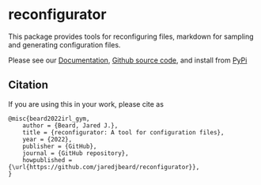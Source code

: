 # reconfigurator
This package provides tools for reconfiguring files, markdown for sampling and generating configuration files. 


Please see our [Documentation](https://reconfigurator.readthedocs.io/en/latest/intro.html), 
[Github source code](https://github.com/jaredjbeard/reconfigurator), 
and install from [PyPi](https://pypi.org/project/reconfigurator/)

Citation
--------
If you are using this in your work, please cite as

```
@misc{beard2022irl_gym,
    author = {Beard, Jared J.},
    title = {reconfigurator: A tool for configuration files},
    year = {2022},
    publisher = {GitHub},
    journal = {GitHub repository},
    howpublished = {\url{https://github.com/jaredjbeard/reconfigurator}},
}
```
